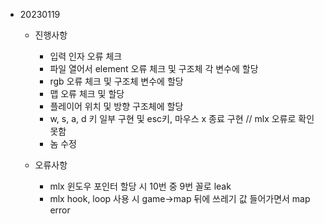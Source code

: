 * 20230119
	* 진행사항
		* 입력 인자 오류 체크
		* 파일 열어서 element 오류 체크 및 구조체 각 변수에 할당
		* rgb 오류 체크 및 구조체 변수에 할당
		* 맵 오류 체크 및 할당
		* 플레이어 위치 및 방향 구조체에 할당
		* w, s, a, d 키 일부 구현 및 esc키, 마우스 x 종료 구현 // mlx 오류로 확인 못함 
		* 놈 수정

	* 오류사항
		* mlx 윈도우 포인터 할당 시 10번 중 9번 꼴로 leak
		* mlx hook, loop 사용 시 game->map 뒤에 쓰레기 값 들어가면서 map error
